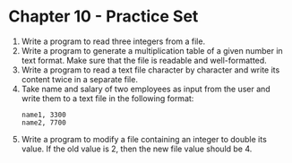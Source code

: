 # Chapter 10 - Practice Set

1. Write a program to read three integers from a file.
2. Write a program to generate a multiplication table of a given number in text format. Make sure that the file is
   readable and well-formatted.
3. Write a program to read a text file character by character and write its content twice in a separate file.
4. Take name and salary of two employees as input from the user and write them to a text file in the following format:
   ```
   name1, 3300
   name2, 7700
   ```
5. Write a program to modify a file containing an integer to double its value. If the old value is 2, then the new file
   value should be 4.